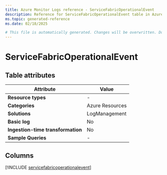 ```yaml
---
title: Azure Monitor Logs reference - ServiceFabricOperationalEvent
description: Reference for ServiceFabricOperationalEvent table in Azure Monitor Logs.
ms.topic: generated-reference
ms.date: 02/18/2025

# This file is automatically generated. Changes will be overwritten. Do not change this file directly.
---
```


# ServiceFabricOperationalEvent




## Table attributes

|Attribute|Value|
|---|---|
|**Resource types**|-|
|**Categories**|Azure Resources|
|**Solutions**| LogManagement|
|**Basic log**|No|
|**Ingestion-time transformation**|No|
|**Sample Queries**|-|



## Columns
  
[!INCLUDE [servicefabricoperationalevent](~/reusable-content/ce-skilling/azure/includes/azure-monitor/reference/tables/servicefabricoperationalevent-include.md)]
